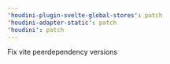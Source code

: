 ```yaml
---
'houdini-plugin-svelte-global-stores': patch
'houdini-adapter-static': patch
'houdini': patch
---
```


Fix vite peerdependency versions
